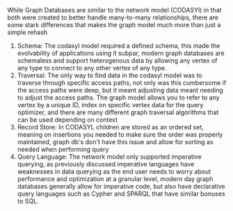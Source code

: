 While Graph Databases are similar to the network model (CODASYl) in that both were created to better handle many-to-many relationships, there are some stark differences that makes the graph model much more than just a simple rehash

1. Schema: The codasyl model required a defined schema, this made the evolvability of applications using it subpar, modern graph databases are schemaless and support heterogenous data by allowing any vertex of any type to connect to any other vertex of any type.
2. Traversal: The only way to find data in the codasyl model was to traverse through specific access paths, not only was this cumbersome if the access paths were deep, but it meant adjusting data meant needing to adjust the access paths. The graph model allows you to refer to any vertex by a unique ID, index on specific vertex data for the query optimizer, and there are many different graph traversal algorithms that can be used depending on context
3. Record Store: In CODASYL children are stored as an ordered set, meaning on insertions you needed to make sure the order was properly maintained, graph db's don't have this issue and allow for sorting as needed when performing query
4. Query Language: The network model only supported imperative querying, as previously discussed imperative languages have weaknesses in data querying as the end user needs to worry about performance and optimization at a granular level, modern day graph databases generally allow for imperative code, but also have declarative query languages such as Cypher and SPARQL that have similar bonuses to SQL.